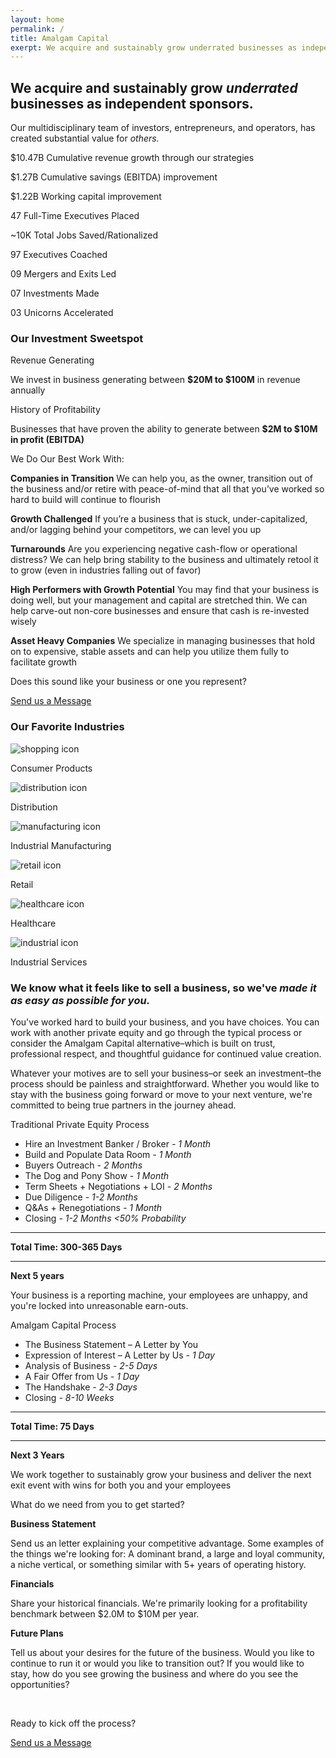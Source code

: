 ```yaml
---
layout: home
permalink: /
title: Amalgam Capital
exerpt: We acquire and sustainably grow underrated businesses as independent sponsors.
---
```

<section data-aos="fade" data-aos-delay="1000" class="hero home-section row">
	<div class="col-xl-10 offset-xl-1">
		<h2 class="h1">We acquire and sustainably grow <em>underrated</em> businesses as independent sponsors.</h2>
	</div>
</section>
<section id="numbers" data-aos="fade" data-aos-delay="1000" class="numbers home-section block-container row align-items-center equal-blocks">
	<div class="col-xl-10 offset-xl-1">
		<p class="large">Our multidisciplinary team of investors, entrepreneurs, and operators, has created substantial value for <em>others.</em></p>
	</div>
	<div class="em-block col-12 col-sm-6 col-lg-4">
		<div class="block-content">
			<p><span class="large">$10.47B</span> Cumulative revenue growth through our strategies</p>
		</div>
	</div>
	<div class="em-block col-12 col-sm-6 col-lg-4">
		<div class="block-content">
			<p><span class="large">$1.27B</span> Cumulative savings (EBITDA) improvement</p>
		</div>
	</div>	
	<div class="em-block col-12 col-sm-6 col-lg-4">
		<div class="block-content">
			<p><span class="large">$1.22B</span> Working capital improvement</p>
		</div>
	</div>		
	<div class="em-block col-12 col-sm-6 col-lg-4">
		<div class="block-content">
			<p> <span class="large">47</span> Full-Time Executives Placed</p>
		</div>
	</div>			
	<div class="em-block col-12 col-sm-6 col-lg-4">
		<div class="block-content">
			<p><span class="large">~10K</span> Total Jobs Saved/Rationalized</p>
		</div>
	</div>				
	<div class="em-block col-12 col-sm-6 col-lg-4">
		<div class="block-content">
			<p><span class="large">97</span> Executives Coached</p>
		</div>
	</div>					
	<div class="em-block col-12 col-sm-6 col-lg-4">
		<div class="block-content">
			<p><span class="large">09</span> Mergers and Exits Led</p>
		</div>
	</div>						
	<div class="em-block col-12 col-sm-6 col-lg-4">
		<div class="block-content">
			<p><span class="large">07</span> Investments Made</p>
		</div>
	</div>							
	<div class="em-block col-12 col-sm-6 col-lg-4">
		<div class="block-content">
			<p><span class="large">03</span> Unicorns Accelerated</p>
		</div>
	</div>								
</section>
<section id="criteria" data-aos="fade" data-aos-delay="100" class="home-section criteria row">
	<div class="col-xl-10 offset-xl-1">
		<div class="criteria-content">
			<h3 class="h1">Our Investment Sweetspot</h3>
			<p class="large">Revenue Generating</p>
			<p>We invest in business generating between <b>$20M to $100M</b> in revenue annually</p>
			<p class="large">History of Profitability</p>
			<p>Businesses that have proven the ability to generate between <b>$2M to $10M in profit (EBITDA)</b></p>
			<p class="large">We Do Our Best Work With:</p>
			<div class="row nogutters">
				<div class="col-md-6">
					<p><strong>Companies in Transition</strong>
					We can help you, as the owner, transition out of the business and/or retire with peace-of-mind that all that you’ve worked so hard to build will continue to flourish</p>
					<p><strong>Growth Challenged</strong>
					If you’re a business that is stuck, under-capitalized, and/or lagging behind your competitors, we can level you up</p>
					<p><strong>Turnarounds</strong>
					Are you experiencing negative cash-flow or operational distress? We can help bring stability to the business and ultimately retool it to grow (even in industries falling out of favor)</p>
				</div>
				<div class="col-md-6">
					<p><strong>High Performers with Growth Potential</strong>
					You may find that your business is doing well, but your management and capital are stretched thin. We can help carve-out non-core businesses and ensure that cash is re-invested wisely</p>
					<p><strong>Asset Heavy Companies</strong>
					We specialize in managing businesses that hold on to expensive, stable assets and can help you utilize them fully to facilitate growth</p>
				</div>
			</div>
			<p class="large d-print-none">Does this sound like your business or one you represent?</p>
			<a class="btn-primary btn-lg d-print-none" href="{{ site.url }}/contact">Send us a Message</a>
		</div>
	</div>
</section>
<section id="industries" data-aos="fade" data-aos-delay="100" class="home-section industries row block-container equal-blocks align-items-center">
	<h3 class="h1 col-xl-10 offset-xl-1">Our Favorite Industries</h3>
	<div class="em-block col-12 col-sm-6 col-lg-4">
		<div class="block-content">
			<img alt="shopping icon" src="../images/ic-shopping.svg">
			<p class="large">Consumer Products</p>
		</div>
	</div>
	<div class="em-block col-12 col-sm-6 col-lg-4">
		<div class="block-content">
			<img alt="distribution icon" src="../images/ic-distribution.svg">
			<p class="large">Distribution</p>
		</div>
	</div>	
	<div class="em-block col-12 col-sm-6 col-lg-4">
		<div class="block-content">
			<img alt="manufacturing icon" src="../images/ic-manufacturing.svg">
			<p class="large">Industrial Manufacturing</p>
		</div>
	</div>	
	<div class="em-block col-12 col-sm-6 col-lg-4">
		<div class="block-content">
			<img alt="retail icon" src="../images/ic-retail.svg">
			<p class="large">Retail</p>
		</div>
	</div>	
	<div class="em-block col-12 col-sm-6 col-lg-4">
		<div class="block-content">
			<img alt="healthcare icon" src="../images/ic-healthcare.svg">
			<p class="large">Healthcare</p>
		</div>
	</div>	
	<div class="em-block col-12 col-sm-6 col-lg-4">
		<div class="block-content">
			<img alt="industrial icon" src="../images/ic-industrial.svg">
			<p class="large">Industrial Services</p>
		</div>
	</div>	
</section>
<section id="process" data-aos="fade" data-aos-delay="100" class="home-section process row">
	<div class="col-xl-10 offset-xl-1">
		<div class="process-content">
		<h3 class="h1">We know what it feels like to sell a business, so we've <em>made it as easy as possible for you.</em></h3>
		<p>You've worked hard to build your business, and you have choices. You can work with another private equity and go through the typical process or consider the Amalgam Capital alternative–which is built on trust, professional respect, and thoughtful guidance for continued value creation.</p>
		<p>Whatever your motives are to sell your business–or seek an investment–the process should be painless and straightforward. Whether you would like to stay with the business going forward or move to your next venture, we're committed to being true partners in the journey ahead.</p>
		<div class="row no-gutter">
			<div class="col-md-6 em-block">
				<div class="block-content">
				<p class="large">Traditional Private Equity Process</p>
				<ul>
					<li>Hire an Investment Banker / Broker <em>- 1 Month</em></li>
					<li>Build and Populate Data Room <em>- 1 Month</em></li>
					<li>Buyers Outreach <em>- 2 Months</em></li>
					<li>The Dog and Pony Show <em>- 1 Month</em></li>
					<li>Term Sheets + Negotiations + LOI <em>- 2 Months</em></li>
					<li>Due Diligence <em>- 1-2 Months</em></li>
					<li>Q&amp;As + Renegotiations <em>- 1 Month</em></li>
					<li>Closing <em>- 1-2 Months <50% Probability</em></li>
				</ul>
				<hr/>
				<p><strong>Total Time: 300-365 Days</strong></p>
				<hr/>
				<p><strong>Next 5 years</strong></p>
				<p>Your business is a reporting machine, your employees are unhappy, and you're locked into unreasonable earn-outs.</p>
				</div>
			</div>
			<div class="col-md-6 em-block em-block-alt">
				<div class="block-content">
					<p class="large">Amalgam Capital Process</p>
					<ul>
						<li>The Business Statement – A Letter by You</li>
						<li>Expression of Interest – A Letter by Us <em>- 1 Day</em></li>
						<li>Analysis of Business <em>- 2-5 Days</em></li>
						<li>A Fair Offer from Us <em>- 1 Day</em></li>
						<li>The Handshake <em>- 2-3 Days</em></li>
						<li>Closing <em>- 8-10 Weeks</em></li>
					</ul>
					<hr/>
					<p><strong>Total Time: 75 Days</strong></p>
					<hr/>
					<p><strong>Next 3 Years</strong></p>
					<p>We work together to sustainably grow your business and deliver the next exit event with wins for both you and your employees</p>
					</div>
				</div>
			</div>
			<p id="business-statement" class="large">What do we need from you to get started?</p>
			<p><strong>Business Statement</strong></p>
			<p>Send us an letter explaining your competitive advantage. Some examples of the things we're looking for: A dominant brand, a large and loyal community, a niche vertical, or something similar with 5+ years of operating history.</p>
			<p><strong>Financials</strong></p>
			<p>Share your historical financials. We're primarily looking for a profitability benchmark between $2.0M to $10M per year.</p>
			<p><strong>Future Plans</strong></p>
			<p>Tell us about your desires for the future of the business. Would you like to continue to run it or would you like to transition out? If you would like to stay, how do you see growing the business and where do you see the opportunities?</p><br/>
			<p class="large d-print-none">Ready to kick off the process?</p>
			<a class="btn-primary btn-lg d-print-none" href="{{ site.url }}/contact">Send us a Message</a>
		</div>
	</div>
</section>
